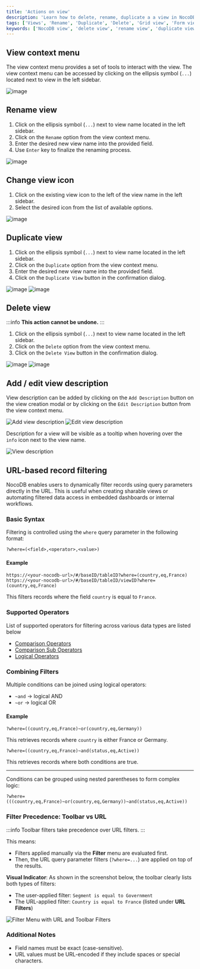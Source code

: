 ```yaml
---
title: 'Actions on view'
description: 'Learn how to delete, rename, duplicate a a view in NocoDB.'
tags: ['Views', 'Rename', 'Duplicate', 'Delete', 'Grid view', 'Form view', 'Kanban view', 'Gallery view']
keywords: ['NocoDB view', 'delete view', 'rename view', 'duplicate view']
---
```


## View context menu

The view context menu provides a set of tools to interact with the view. The view context menu can be accessed by clicking on the ellipsis symbol (`...`) located next to view in the left sidebar.

![image](/img/v2/views/view-context-menu.png)


## Rename view

1. Click on the ellipsis symbol (`...`) next to view name located in the left sidebar.
2. Click on the `Rename` option from the view context menu.
3. Enter the desired new view name into the provided field.
4. Use `Enter` key to finalize the renaming process.

![image](/img/v2/views/view-context-menu.png)

## Change view icon

1. Click on the existing view icon to the left of the view name in the left sidebar.
2. Select the desired icon from the list of available options.

![image](/img/v2/views/view-change-icon.png)


## Duplicate view

1. Click on the ellipsis symbol (`...`) next to view name located in the left sidebar.
2. Click on the `Duplicate` option from the view context menu.
3. Enter the desired new view name into the provided field.
4. Click on the `Duplicate View` button in the confirmation dialog.

![image](/img/v2/views/view-context-menu.png)
![image](/img/v2/views/duplicate-confirmation.png)

## Delete view

:::info
**This action cannot be undone.**
:::

1. Click on the ellipsis symbol (`...`) next to view name located in the left sidebar.
2. Click on the `Delete` option from the view context menu.
3. Click on the `Delete View` button in the confirmation dialog.

![image](/img/v2/views/view-context-menu.png)
![image](/img/v2/views/delete-view-confirmation.png)

## Add / edit view description
View description can be added by clicking on the `Add Description` button on the view creation modal or by clicking on the `Edit Description` button from the view context menu.

![Add view description](/img/v2/views/add-view-description.png)
![Edit view description](/img/v2/views/edit-view-description.png)


Description for a view will be visible as a tooltip when hovering over the `info` icon next to the view name.

![View description](/img/v2/views/view-description.png)



## URL-based record filtering

NocoDB enables users to dynamically filter records using query parameters directly in the URL. This is useful when creating sharable views or automating filtered data access in embedded dashboards or internal workflows.

### Basic Syntax

Filtering is controlled using the `where` query parameter in the following format:

```plaintext
?where=(<field>,<operator>,<value>)
```

#### Example

```plaintext
https://<your-nocodb-url>/#/baseID/tableID?where=(country,eq,France)
https://<your-nocodb-url>/#/baseID/tableID/viewID?where=(country,eq,France)
```

This filters records where the field `country` is equal to `France`.


### Supported Operators
List of supported operators for filtering across various data types are listed below
- [Comparison Operators](/developer-resources/rest-APIs/overview#comparison-operators)
- [Comparison Sub Operators](/developer-resources/rest-APIs/overview#comparison-sub-operators)
- [Logical Operators](/developer-resources/rest-APIs/overview#logical-operators)


### Combining Filters

Multiple conditions can be joined using logical operators:

* `~and` → logical AND
* `~or` → logical OR

#### Example

```plaintext
?where=((country,eq,France)~or(country,eq,Germany))
```

This retrieves records where `country` is either France or Germany.

```plaintext
?where=((country,eq,France)~and(status,eq,Active))
```

This retrieves records where both conditions are true.

---

Conditions can be grouped using nested parentheses to form complex logic:

```plaintext
?where=(((country,eq,France)~or(country,eq,Germany))~and(status,eq,Active))
```


### Filter Precedence: Toolbar vs URL

:::info
Toolbar filters take precedence over URL filters.
:::

This means:

* Filters applied manually via the **Filter** menu are evaluated first.
* Then, the URL query parameter filters (`?where=...`) are applied on top of the results.

**Visual Indicator**: As shown in the screenshot below, the toolbar clearly lists both types of filters:

* The user-applied filter: `Segment is equal to Government`
* The URL-applied filter: `Country is equal to France` (listed under **URL Filters**)

![Filter Menu with URL and Toolbar Filters](/img/v2/views/url-based-filter.png)


### Additional Notes

* Field names must be exact (case-sensitive).
* URL values must be URL-encoded if they include spaces or special characters.


